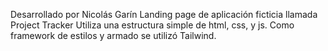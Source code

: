 Desarrollado por Nicolás Garín
Landing page de aplicación ficticia llamada Project Tracker
Utiliza una estructura simple de html, css, y js.
Como framework de estilos y armado se utilizó Tailwind.
